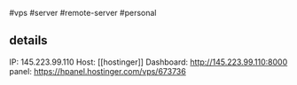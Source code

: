 #vps #server #remote-server #personal

## details

IP: 145.223.99.110
Host: [[hostinger]]
Dashboard: http://145.223.99.110:8000
panel: https://hpanel.hostinger.com/vps/673736

